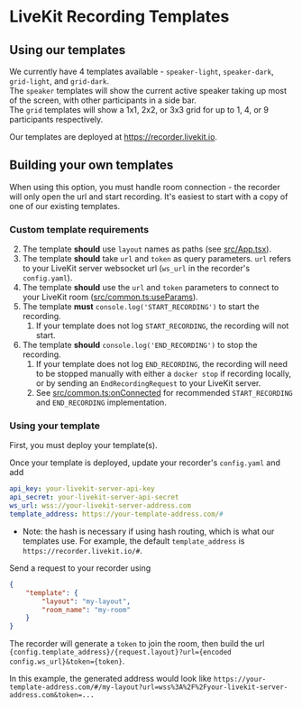 # LiveKit Recording Templates

## Using our templates

We currently have 4 templates available - `speaker-light`, `speaker-dark`, `grid-light`, and `grid-dark`.  
The `speaker` templates will show the current active speaker taking up most of the screen, with other participants in a side bar.  
The `grid` templates will show a 1x1, 2x2, or 3x3 grid for up to 1, 4, or 9 participants respectively.

Our templates are deployed at https://recorder.livekit.io.

## Building your own templates

When using this option, you must handle room connection - the recorder will only open the url and start recording. 
It's easiest to start with a copy of one of our existing templates.

### Custom template requirements

2. The template **should** use `layout` names as paths (see [src/App.tsx](https://github.com/livekit/livekit-recorder/blob/main/web/src/App.tsx)).
3. The template **should** take `url` and `token` as query parameters. `url` refers to your LiveKit server websocket url (`ws_url` in the recorder's `config.yaml`).
4. The template **should** use the `url` and `token` parameters to connect to your LiveKit room ([src/common.ts:useParams](https://github.com/livekit/livekit-recorder/blob/main/web/src/common.ts#L37)).
5. The template **must** `console.log('START_RECORDING')` to start the recording.
   1. If your template does not log `START_RECORDING`, the recording will not start.
6. The template **should** `console.log('END_RECORDING')` to stop the recording.
   1. If your template does not log `END_RECORDING`, the recording will need to be stopped manually with either a `docker stop` if recording locally, or by sending an `EndRecordingRequest` to your LiveKit server.
   2. See [src/common.ts:onConnected](https://github.com/livekit/livekit-recorder/blob/main/web/src/common.ts#L13) for recommended `START_RECORDING` and `END_RECORDING` implementation.

### Using your template

First, you must deploy your template(s).

Once your template is deployed, update your recorder's `config.yaml` and add
```yaml
api_key: your-livekit-server-api-key
api_secret: your-livekit-server-api-secret
ws_url: wss://your-livekit-server-address.com
template_address: https://your-template-address.com/#
```
* Note: the hash is necessary if using hash routing, which is what our templates use. For example, the default 
`template_address` is `https://recorder.livekit.io/#`. 

Send a request to your recorder using
```json
{
    "template": {
        "layout": "my-layout",
        "room_name": "my-room"
    }
}
```
The recorder will generate a `token` to join the room, then build the url 
`{config.template_address}/{request.layout}?url={encoded config.ws_url}&token={token}`.

In this example, the generated address would look like 
`https://your-template-address.com/#/my-layout?url=wss%3A%2F%2Fyour-livekit-server-address.com&token=...`
